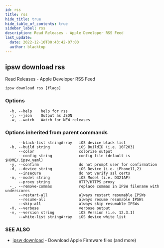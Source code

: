 ```yaml
---
id: rss
title: rss
hide_title: true
hide_table_of_contents: true
sidebar_label: rss
description: Read Releases - Apple Developer RSS Feed
last_update:
  date: 2022-12-10T00:43:42-07:00
  author: blacktop
---
```

## ipsw download rss

Read Releases - Apple Developer RSS Feed

```
ipsw download rss [flags]
```

### Options

```
  -h, --help    help for rss
  -j, --json    Output as JSON
  -w, --watch   Watch for NEW releases
```

### Options inherited from parent commands

```
      --black-list stringArray   iOS device black list
  -b, --build string             iOS BuildID (i.e. 16F203)
      --color                    colorize output
      --config string            config file (default is $HOME/.ipsw.yaml)
  -y, --confirm                  do not prompt user for confirmation
  -d, --device string            iOS Device (i.e. iPhone11,2)
      --insecure                 do not verify ssl certs
  -m, --model string             iOS Model (i.e. D321AP)
      --proxy string             HTTP/HTTPS proxy
  -_, --remove-commas            replace commas in IPSW filename with underscores
      --restart-all              always restart resumable IPSWs
      --resume-all               always resume resumable IPSWs
      --skip-all                 always skip resumable IPSWs
  -V, --verbose                  verbose output
  -v, --version string           iOS Version (i.e. 12.3.1)
      --white-list stringArray   iOS device white list
```

### SEE ALSO

* [ipsw download](/docs/cli/ipsw/download)	 - Download Apple Firmware files (and more)

